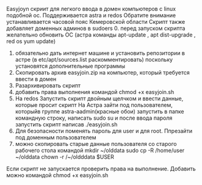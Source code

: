 Easyjoyn
скриит для легкого ввода в домен компьютеров с linux подобной ос.
Поддерживается astra и redos
Обратите внимание устанавливается часовой пояс Кемеровской области
Скрипт также добавляет доменных админов в sudoers
0. перед запуском скрипта желательно обновить ОС (астра команды apt-update , apt dist-upgrade , red os yum update)
1. обязательно дать интернет машине и установить репозитории в астре (в etc/apt/sources.list раскомментировать) поскольку установятся дополнительные программы
2. Скопировать архив easyjoin.zip на компьютер, который требуется ввести в домен
3. Разархивировать скрипт
4. добавить права выполнения командой chmod +x easyjoin.sh
5. На redos Запустить скрипт двойным щелчком и ввести данные, которые просит скрипт
   На Астра зайти под пользователем, которыйв группе astra-aadmin(красные обои) запустить в папке командную строку, написать sudo su и после ввода пароля запустить скрипт написав ./easyjoin.sh
6. Для безопасности поменять пароль для user и для root. Ппрезайти под доменным пользователем
7. можно скопировать старые данные пользователя со старого рабочего стола командой  mkdir ~/olddata sudo cp -R /home/user ~/olddata chown -r /~/oldddata $USER

Если скрипт не запускается проверить права на выполнение. Добавить можно командой chmod +x easyjoin.sh

